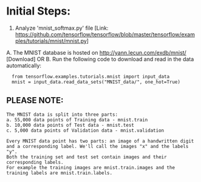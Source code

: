 
# Initial Steps:
1. Analyze 'mnist_softmax.py' file [Link: https://github.com/tensorflow/tensorflow/blob/master/tensorflow/examples/tutorials/mnist/mnist.py]

  A. The MNIST database is hosted on http://yann.lecun.com/exdb/mnist/ [Download]
                            OR
  B. Run the following code to download and read in the data automatically:
  
      from tensorflow.examples.tutorials.mnist import input_data
      mnist = input_data.read_data_sets("MNIST_data/", one_hot=True)
    
## PLEASE NOTE: 
  
    The MNIST data is split into three parts: 
    a. 55,000 data points of Training data - mnist.train
    b. 10,000 data points of Test data - mnist.test
    c. 5,000 data points of Validation data - mnist.validation

    Every MNIST data point has two parts: an image of a handwritten digit and a corresponding label. We'll call the images "x" and the labels "y". 
    Both the training set and test set contain images and their corresponding labels.
    For example the training images are mnist.train.images and the training labels are mnist.train.labels.
